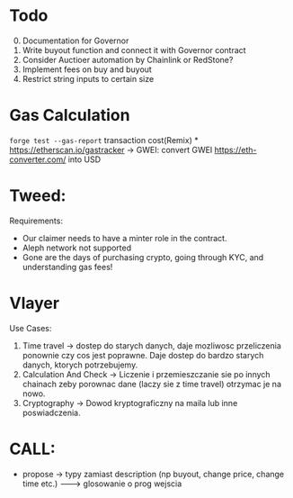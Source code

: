# Todo

0. Documentation for Governor
1. Write buyout function and connect it with Governor contract
2. Consider Auctioer automation by Chainlink or RedStone?
3. Implement fees on buy and buyout
4. Restrict string inputs to certain size

# Gas Calculation

`forge test --gas-report`
transaction cost(Remix) \* https://etherscan.io/gastracker -> GWEI: convert GWEI https://eth-converter.com/ into USD

# Tweed:

Requirements:

-   Our claimer needs to have a minter role in the contract.
-   Aleph network not supported
-   Gone are the days of purchasing crypto, going through KYC, and understanding gas fees!

# Vlayer

Use Cases:

1. Time travel -> dostep do starych danych, daje mozliwosc przeliczenia ponownie czy cos jest poprawne. Daje dostep do bardzo starych danych, ktorych potrzebujemy.
2. Calculation And Check -> Liczenie i przemieszczanie sie po innych chainach zeby porownac dane (laczy sie z time travel) otrzymac je na nowo.
3. Cryptography -> Dowod kryptograficzny na maila lub inne poswiadczenia.

# CALL:

-   propose -> typy zamiast description (np buyout, change price, change time etc.) ---> glosowanie o prog wejscia

